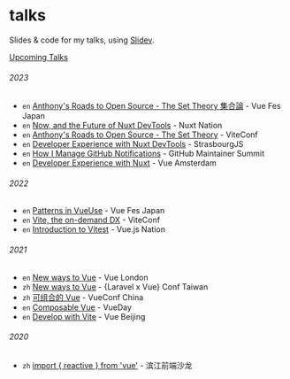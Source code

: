 # talks

Slides &amp; code for my talks, using [Slidev](https://sli.dev).

[Upcoming Talks](https://antfu.me/talks)

###### 2023

- `en` [Anthony's Roads to Open Source - The Set Theory 集合論](./2023-10-28) - Vue Fes Japan 
- `en` [Now, and the Future of Nuxt DevTools](./2023-10-18) - Nuxt Nation
- `en` [Anthony's Roads to Open Source - The Set Theory](./2023-10-05) - ViteConf
- `en` [Developer Experience with Nuxt DevTools](./2023-05-25) - StrasbourgJS
- `en` [How I Manage GitHub Notifications](./2023-05-17) - GitHub Maintainer Summit
- `en` [Developer Experience with Nuxt](./2023-02-09) - Vue Amsterdam

###### 2022

- `en` [Patterns in VueUse](./2022-10-16) - Vue Fes Japan
- `en` [Vite, the on-demand DX](./2022-10-11) - ViteConf
- `en` [Introduction to Vitest](./2022-01-26) - Vue.js Nation

###### 2021

- `en` [New ways to Vue](./2021-10-20) - Vue London
- `zh` [New ways to Vue](./2021-10-17) - {Laravel x Vue} Conf Taiwan
- `zh` [可组合的 Vue](./2021-05-22) - VueConf China
- `en` [Composable Vue](./2021-04-29) - VueDay
- `en` [Develop with Vite](./2021-03-28) - Vue Beijing

###### 2020

- `zh` [import { reactive } from 'vue'](./2020-09-26) - 滨江前端沙龙
